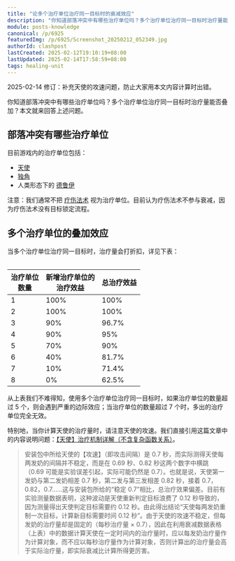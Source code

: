 ```yaml
---
title: "论多个治疗单位治疗同一目标时的衰减效应"
description: "你知道部落冲突中有哪些治疗单位吗？多个治疗单位治疗同一目标时治疗量能否叠加？本文就来回答上述问题。"
module: posts-knowledge
canonical: /p/6925
featuredImg: /p/6925/Screenshot_20250212_052349.jpg
authorId: clashpost
lastCreated: 2025-02-12T19:10:19+08:00
lastUpdated: 2025-02-14T17:58:59+08:00
tags: healing-unit
---
```


<PostHistory>
2025-02-14 修订：补充天使的攻速问题，防止大家用本文内容计算时出错。
</PostHistory>

你知道部落冲突中有哪些治疗单位吗？多个治疗单位治疗同一目标时治疗量能否叠加？本文就来回答上述问题。

## 部落冲突有哪些治疗单位

目前游戏内的治疗单位包括：

- [天使](/upgrade/0007-Healer)
- [独角](/upgrade/0283-Unicorn)
- 人类形态下的 [德鲁伊](/upgrade/008a-Druid)

注意：我们通常不把 [疗伤法术](/upgrade/0101-Healing-Spell) 视为治疗单位。目前认为疗伤法术不参与衰减，因为疗伤法术没有目标锁定流程。

## 多个治疗单位的叠加效应

当多个治疗单位治疗同一目标时，治疗量会打折扣，详见下表：

<Table maxWidth="30rem">

| 治疗单位<br>数量 | 新增治疗单位的<br>治疗效益 | 总治疗效益 |
|      ----       |           ----           |    ----   |
|        1        |           100%           |    100%   |
|        2        |           100%           |    100%   |
|        3        |            90%           |   96.7%   |
|        4        |            90%           |     95%   |
|        5        |            70%           |     90%   |
|        6        |            40%           |   81.7%   |
|        7        |            10%           |   71.4%   |
|        8        |             0%           |   62.5%   |
</Table>

从上表我们不难得知，使用多个治疗单位治疗同一目标时，如果治疗单位的数量超过 5 个，则会遇到严重的边际效应；当治疗单位的数量超过 7 个时，多出的治疗单位完全无效。

特别地，当你计算天使的治疗量时，请注意天使的攻速。我们直接引用这篇文章中的内容说明问题：[【天使】治疗机制详解（不含复杂函数关系）](/p/2102)。

> 安装包中所给天使的【攻速】（即攻击间隔）是 0.7 秒，而实际测得天使每两发奶的间隔并不稳定，而是在 0.69 秒、0.82 秒这两个数字中横跳（0.69 可能是实验误差引起，实际可能仍然是 0.7）。也就是说，天使第一发奶与第二发奶相差 0.7 秒，第二发与第三发相差 0.82 秒，接着 0.7，0.82，0.7……这与安装包所给的“稳定 0.7”相比，总治疗效果偏差。目前有实验测量数据表明，这种波动是天使重新判定目标浪费了 0.12 秒导致的，因为测量得出天使判定目标需要约 0.12 秒。由此得出结论“天使每两发奶重制一次目标，计算新目标需要时间 0.12 秒”。由于天使的攻速不稳定，但每发奶的治疗量却是固定的（每秒治疗量 × 0.7），因此在利用衰减数据表格（上表）中的数据计算天使在一定时间内的治疗量时，应以每发奶治疗量作为计算对象，而不应以每秒治疗量作为计算对象，否则计算出的治疗量会高于实际治疗量，即实际衰减比计算所得更厉害。

<Pic src="/p/6925/Screenshot_20250212_052349_hd.jpg" width="1920" height="1079" alt="" />